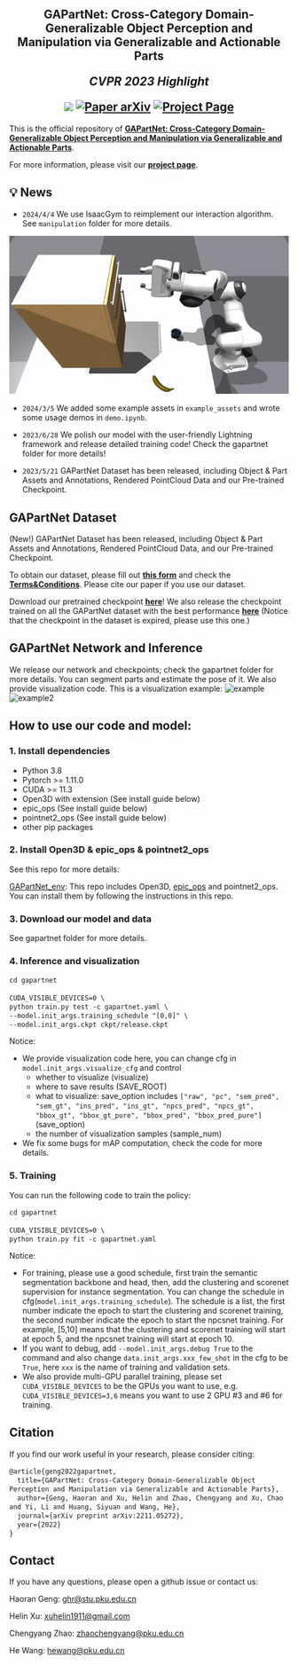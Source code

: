 <h2 align="center">
  <b>GAPartNet: Cross-Category Domain-Generalizable Object Perception and Manipulation via Generalizable and Actionable Parts</b>

  <b><i>CVPR 2023 Highlight</i></b>


<div align="center">
    <a href="https://cvpr.thecvf.com/virtual/2023/poster/22552" target="_blank">
    <img src="https://img.shields.io/badge/CVPR 2023-Highlight-red"></a>
    <a href="https://arxiv.org/abs/2211.05272" target="_blank">
    <img src="https://img.shields.io/badge/Paper-arXiv-green" alt="Paper arXiv"></a>
    <a href="https://pku-epic.github.io/GAPartNet/" target="_blank">
    <img src="https://img.shields.io/badge/Page-GAPartNet-blue" alt="Project Page"/></a>
</div>
</h2>

This is the official repository of [**GAPartNet: Cross-Category Domain-Generalizable Object Perception and Manipulation via Generalizable and Actionable Parts**](https://arxiv.org/abs/2211.05272).

For more information, please visit our [**project page**](https://pku-epic.github.io/GAPartNet/).


## 💡 News
- `2024/4/4` We use IsaacGym to reimplement our interaction algorithm. See `manipulation` folder for more details.
  
![manipulation](manipulation/assets/video-manip.gif)
  <!-- <center>
  <div style="display: flex; justify-content: center;">
    <img src="manipulation/assets/inter_before.jpg" alt="image1" width="200">
    <img src="manipulation/assets/inter_after.jpg" alt="image2" width="200">
  </div>
  </center> -->
- `2024/3/5` We added some example assets in `example_assets` and wrote some usage demos in `demo.ipynb`.

- `2023/6/28` We polish our model with the user-friendly Lightning framework and release detailed training code! Check the gapartnet folder for more details!

- `2023/5/21` GAPartNet Dataset has been released, including Object & Part Assets and Annotations, Rendered PointCloud Data and our Pre-trained Checkpoint.

## GAPartNet Dataset

(New!) GAPartNet Dataset has been released, including Object & Part Assets and Annotations, Rendered PointCloud Data, and our Pre-trained Checkpoint.

To obtain our dataset, please fill out [**this form**](https://forms.gle/3qzv8z5vP2BT5ARN7) and check the [**Terms&Conditions**](https://docs.google.com/document/d/1kjFCTcDLtaycZiJVmSVhT9Yw8oCAHl-3XKdJapvRdW0/edit?usp=sharing). Please cite our paper if you use our dataset.

Download our pretrained checkpoint [**here**](https://drive.google.com/file/d/1D1PwfXPYPtxadthKAJdehhIBbPEyBB6X/view?usp=sharing)! 
We also release the checkpoint trained on all the GAPartNet dataset with the best performance [**here**](https://drive.google.com/file/d/1TzsVKVlbqRg3fd3XEutQ2jgTH07Q8Lad/view?usp=sharing)
(Notice that the checkpoint in the dataset is expired, please use this one.)

## GAPartNet Network and Inference

We release our network and checkpoints; check the gapartnet folder for more details. You can segment parts 
and estimate the pose of it. We also provide visualization code. This is a visualization example:
![example](gapartnet/output/example.png)
![example2](gapartnet/output/example2.png)

## How to use our code and model: 

### 1. Install dependencies
  - Python 3.8
  - Pytorch >= 1.11.0
  - CUDA >= 11.3
  - Open3D with extension (See install guide below)
  - epic_ops (See install guide below)
  - pointnet2_ops (See install guide below)
  - other pip packages

### 2. Install Open3D & epic_ops & pointnet2_ops
  See this repo for more details:
  
  [GAPartNet_env](https://github.com/geng-haoran/GAPartNet_env): This repo includes Open3D, [epic_ops](https://github.com/geng-haoran/epic_ops) and pointnet2_ops. You can install them by following the instructions in this repo.

### 3. Download our model and data
  See gapartnet folder for more details.

### 4. Inference and visualization
  ```
  cd gapartnet

  CUDA_VISIBLE_DEVICES=0 \
  python train.py test -c gapartnet.yaml \
  --model.init_args.training_schedule "[0,0]" \
  --model.init_args.ckpt ckpt/release.ckpt
  ```
Notice:
- We provide visualization code here, you can change cfg in `model.init_args.visualize_cfg` and control
  - whether to visualize (visualize)
  - where to save results (SAVE_ROOT)
  - what to visualize: save_option includes `["raw", "pc", "sem_pred", "sem_gt", "ins_pred", "ins_gt", "npcs_pred", "npcs_gt", "bbox_gt", "bbox_gt_pure", "bbox_pred", "bbox_pred_pure"]` (save_option)
  - the number of visualization samples (sample_num)
- We fix some bugs for mAP computation, check the code for more details.

### 5. Training
  You can run the following code to train the policy:
  ```
  cd gapartnet

  CUDA_VISIBLE_DEVICES=0 \
  python train.py fit -c gapartnet.yaml
  ```
Notice:
- For training, please use a good schedule, first train the semantic segmentation backbone and head, then, add the clustering and scorenet supervision for instance segmentation. You can change the schedule in cfg(`model.init_args.training_schedule`). The schedule is a list, the first number indicate the epoch to start the clustering and scorenet training, the second number indicate the epoch to start the npcsnet training. For example, [5,10] means that the clustering and scorenet training will start at epoch 5, and the npcsnet training will start at epoch 10.
- If you want to debug, add `--model.init_args.debug True` to the command and also change `data.init_args.xxx_few_shot` in the cfg to be `True`, here `xxx` is the name of training and validation sets.
- We also provide multi-GPU parallel training, please set `CUDA_VISIBLE_DEVICES` to be the GPUs you want to use, e.g. `CUDA_VISIBLE_DEVICES=3,6` means you want to use 2 GPU #3 and #6 for training.

## Citation
If you find our work useful in your research, please consider citing:

```
@article{geng2022gapartnet,
  title={GAPartNet: Cross-Category Domain-Generalizable Object Perception and Manipulation via Generalizable and Actionable Parts},
  author={Geng, Haoran and Xu, Helin and Zhao, Chengyang and Xu, Chao and Yi, Li and Huang, Siyuan and Wang, He},
  journal={arXiv preprint arXiv:2211.05272},
  year={2022}
}
```

## Contact
If you have any questions, please open a github issue or contact us:

Haoran Geng: ghr@stu.pku.edu.cn

Helin Xu: xuhelin1911@gmail.com

Chengyang Zhao: zhaochengyang@pku.edu.cn

He Wang: hewang@pku.edu.cn
